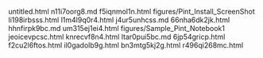 untitled.html
n11i7oorg8.md
f5iqnmol1n.html
figures/Pint_Install_ScreenShot
li198irbsss.html
l1m4l9q0r4.html
j4ur5unhcss.md
66nha6dk2jk.html
hhnfirpk9bc.md
um315ej1ei4.html
figures/Sample_Pint_Notebook1
jeoicevpcsc.html
knrecvf8n4.html
ltar0pui5bc.md
6jp54gricp.html
f2cu2l6ftos.html
il0gadolb9g.html
bn3mtg5kj2g.html
r496qi268mc.html